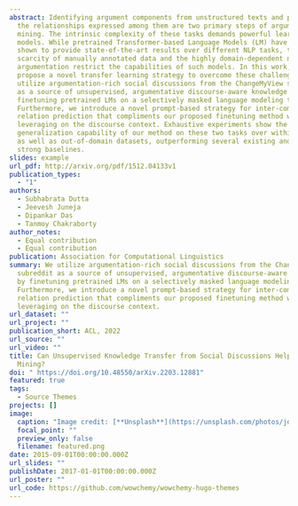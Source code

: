 ```yaml
---
abstract: Identifying argument components from unstructured texts and predicting
  the relationships expressed among them are two primary steps of argument
  mining. The intrinsic complexity of these tasks demands powerful learning
  models. While pretrained Transformer-based Language Models (LM) have been
  shown to provide state-of-the-art results over different NLP tasks, the
  scarcity of manually annotated data and the highly domain-dependent nature of
  argumentation restrict the capabilities of such models. In this work, we
  propose a novel transfer learning strategy to overcome these challenges. We
  utilize argumentation-rich social discussions from the ChangeMyView subreddit
  as a source of unsupervised, argumentative discourse-aware knowledge by
  finetuning pretrained LMs on a selectively masked language modeling task.
  Furthermore, we introduce a novel prompt-based strategy for inter-component
  relation prediction that compliments our proposed finetuning method while
  leveraging on the discourse context. Exhaustive experiments show the
  generalization capability of our method on these two tasks over within-domain
  as well as out-of-domain datasets, outperforming several existing and employed
  strong baselines.
slides: example
url_pdf: http://arxiv.org/pdf/1512.04133v1
publication_types:
  - "1"
authors:
  - Subhabrata Dutta
  - Jeevesh Juneja
  - Dipankar Das
  - Tanmoy Chakraborty
author_notes:
  - Equal contribution
  - Equal contribution
publication: Association for Computational Linguistics
summary: We utilize argumentation-rich social discussions from the ChangeMyView
  subreddit as a source of unsupervised, argumentative discourse-aware knowledge
  by finetuning pretrained LMs on a selectively masked language modeling task.
  Furthermore, we introduce a novel prompt-based strategy for inter-component
  relation prediction that compliments our proposed finetuning method while
  leveraging on the discourse context.
url_dataset: ""
url_project: ""
publication_short: ACL, 2022
url_source: ""
url_video: ""
title: Can Unsupervised Knowledge Transfer from Social Discussions Help Argument
  Mining?
doi: " https://doi.org/10.48550/arXiv.2203.12881"
featured: true
tags:
  - Source Themes
projects: []
image:
  caption: "Image credit: [**Unsplash**](https://unsplash.com/photos/jdD8gXaTZsc)"
  focal_point: ""
  preview_only: false
  filename: featured.png
date: 2015-09-01T00:00:00.000Z
url_slides: ""
publishDate: 2017-01-01T00:00:00.000Z
url_poster: ""
url_code: https://github.com/wowchemy/wowchemy-hugo-themes
---
```

